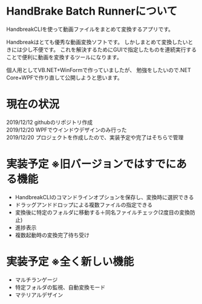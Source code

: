 # HandBrake Batch Runnerについて
HandbreakCLIを使って動画ファイルをまとめて変換するアプリです。

Handbreakはとても優秀な動画変換ソフトです。
しかしまとめて変換したいときには少し不便です。
これを解決するためにGUIで指定したものを連続実行することで便利に動画を変換するツールになります。

個人用としてVB.NET+WinFormで作っていましたが、
勉強をしたいので.NET Core+WPFで作り直して公開しようと思います。

# 現在の状況
2019/12/12 githubのリポジトリ作成  
2019/12/20 WPFでウインドウデザインのみ行った  
2019/12/20 プロジェクトを作成したので、実装予定や完了はそちらで管理  

# 実装予定 ※旧バージョンではすでにある機能
- HandbreakCLIのコマンドラインオプションを保存し、変換時に選択できる
- ドラッグアンドドロップによる複数ファイルの指定できる
- 変換後に特定のフォルダに移動する＋同名ファイルチェック(2度目の変換防止)
- 進捗表示
- 複数起動時の変換完了待ち受け

# 実装予定 ※全く新しい機能
- マルチランゲージ
- 特定フォルダの監視、自動変換モード
- マテリアルデザイン
